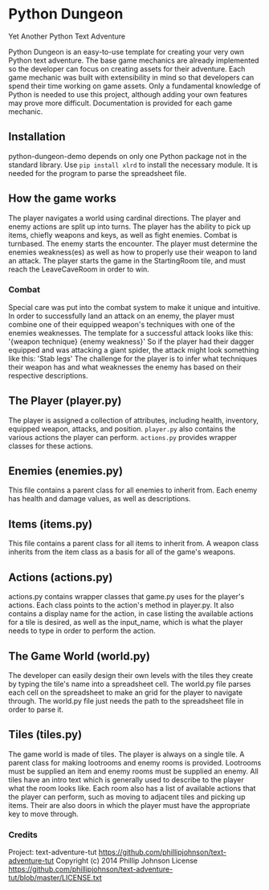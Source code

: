 # Python Dungeon

Yet Another Python Text Adventure

Python Dungeon is an easy-to-use template for creating your very own Python text adventure. The base game mechanics are already implemented so the developer can focus on creating assets for their adventure. Each game mechanic was built with extensibility in mind so that developers can spend their time working on game assets. Only a fundamental knowledge of Python is needed to use this project, although adding your own features may prove more difficult. Documentation is provided for each game mechanic.

## Installation
python-dungeon-demo depends on only one Python package not in the standard library. Use `pip install xlrd` to install the necessary module. It is needed for the program to parse the spreadsheet file.

## How the game works
The player navigates a world using cardinal directions. The player and enemy actions are split up into turns. The player has the ability to pick up items, chiefly weapons and keys, as well as fight enemies. Combat is turnbased. The enemy starts the encounter. The player must determine the enemies weakness(es) as well as how to properly use their weapon to land an attack. The player starts the game in the StartingRoom tile, and must reach the LeaveCaveRoom in order to win. 
### Combat
Special care was put into the combat system to make it unique and intuitive. In order to successfully land an attack on an enemy, the player must combine one of their equipped weapon's techniques with one of the enemies weaknesses. The template for a successful attack looks like this:
'{weapon technique} {enemy weakness}'
So if the player had their dagger equipped and was attacking a giant spider, the attack might look something like this:
'Stab legs'
The challenge for the player is to infer what techniques their weapon has and what weaknesses the enemy has based on their respective descriptions.

## The Player (player.py)
The player is assigned a collection of attributes, including health, inventory, equipped weapon, attacks, and position. `player.py` also contains the various actions the player can perform. `actions.py` provides wrapper classes for these actions.

## Enemies (enemies.py)
This file contains a parent class for all enemies to inherit from. Each enemy has health and damage values, as well as descriptions.

## Items (items.py)
This file contains a parent class for all items to inherit from. A weapon class inherits from the item class as a basis for all of the game's weapons.

## Actions (actions.py)
actions.py contains wrapper classes that game.py uses for the player's actions. Each class points to the action's method in player.py. It also contains a display name for the action, in case listing the available actions for a tile is desired, as well as the input_name, which is what the player needs to type in order to perform the action.

## The Game World (world.py)
The developer can easily design their own levels with the tiles they create by typing the tile's name into a spreadsheet cell. The world.py file parses each cell on the spreadsheet to make an grid for the player to navigate through. The world.py file just needs the path to the spreadsheet file in order to parse it.

## Tiles (tiles.py)
The game world is made of tiles. The player is always on a single tile. A parent class for making lootrooms and enemy rooms is provided. Lootrooms must be supplied an item and enemy rooms must be supplied an enemy. All tiles have an intro text which is generally used to describe to the player what the room looks like. Each room also has a list of available actions that the player can perform, such as moving to adjacent tiles and picking up items. Their are also doors in which the player must have the appropriate key to move through.

### Credits
Project: text-adventure-tut https://github.com/phillipjohnson/text-adventure-tut
Copyright (c) 2014 Phillip Johnson
License https://github.com/phillipjohnson/text-adventure-tut/blob/master/LICENSE.txt
